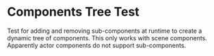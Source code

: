 # Components Tree Test

Test for adding and removing sub-components at runtime to create a dynamic tree of components.
This only works with scene components. Apparently actor components do not support sub-components.